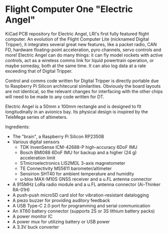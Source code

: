 # Flight Computer One "Electric Angel"
KiCad PCB repository for Electric Angel, LRI's first fully featured flight computer. An evolution of the Flight Computer Lite (nicknamed Digital Tripper), it integrates several great new features, like a packet radio, CAN FD, hardware floating-point acceleration, pyro channels, servo controls and more! Electric Angel can do many things: it can fly model rockets with active controls, act as a wireless comms link for liquid powertrain operation, or maybe someday, both at the same time. It can also log data at a rate exceeding that of Digital Tripper.

Control and comms code written for Digital Tripper is directly portable due to Raspberry Pi Silicon architecural similarities. Obviously the board layouts are not identical, so the relevant changes for interfacing with the other chips will need to be made to any code written for DT.

Electric Angel is a 50mm x 100mm rectangle and is designed to fit longitudinally in an avionics bay. Its physical design is inspired by the TeleMega series of altimeters.

Ingredients:
* The "brain", a Raspberry Pi Silicon RP2350B
* Various digital sensors
    * TDK InvenSense ICM-42688-P high-accuracy 6DoF IMU
    * Bosch BMI088 6DoF IMU for backup and a higher (24 g) acceleration limit
    * STmicroelectronics LIS2MDL 3-axis magnetometer
    * TE Connectivity MS5611 barometer/altimeter
    * Sensirion SHT40 for ambient temperature and humidity
    * u-blox MAX-M10S GNSS receiver and a u.FL antenna connector
* A 915MHz LoRa radio module and a u.FL antenna connector (Ai-Thinker RA-01H)
* A push-push microSD card slot for vibration-resistant datalogging
* A piezo buzzer for providing auditory feedback
* A USB Type-C 2.0 port for programming and serial communication
* An XT60 battery connector (supports 2S or 3S lithium battery packs)
* A power monitor IC
* A power mux for utilizing battery or USB power
* A 3.3V buck converter
